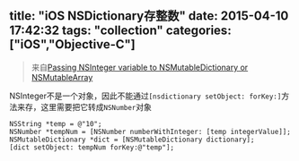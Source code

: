 title: "iOS NSDictionary存整数"
date: 2015-04-10 17:42:32
tags: "collection"
categories: ["iOS","Objective-C"]
---

>来自[Passing NSInteger variable to NSMutableDictionary or NSMutableArray](http://stackoverflow.com/questions/1339394/passing-nsinteger-variable-to-nsmutabledictionary-or-nsmutablearray)

NSInteger不是一个对象，因此不能通过`[nsdictionary setObject: forKey:]`方法来存，这里需要把它转成`NSNumber`对象
```objc
NSString *temp = @"10";
NSNumber *tempNum = [NSNumber numberWithInteger: [temp integerValue]];
NSMutableDictionary *dict = [NSMutableDictionary dictionary];
[dict setObject: tempNum forKey:@"temp"];
```